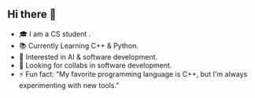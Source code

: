 ## Hi there 👋


- 🎓 I am a CS student .
- 📚 Currently Learning C++ & Python.</br>
- 🤖 Interested in AI & software development.</br>
- 🤝 Looking for collabs in software development.</br>
- ⚡ Fun fact: "My favorite programming language is C++, but I'm always experimenting with new tools." 
